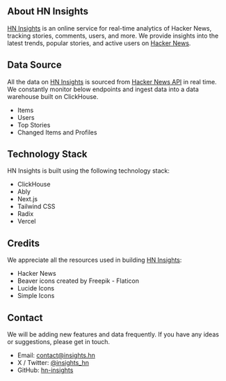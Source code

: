 ## About HN Insights
[HN Insights](https://insights.hn/) is an online service for real-time analytics of Hacker News, tracking stories, comments, users, and more. We provide insights into the latest trends, popular stories, and active users on [Hacker News](https://news.ycombinator.com/).

## Data Source
All the data on [HN Insights](https://insights.hn/) is sourced from [Hacker News API](https://github.com/HackerNews/API) in real time. We constantly monitor below endpoints and ingest data into a data warehouse built on ClickHouse.

- Items
- Users
- Top Stories
- Changed Items and Profiles

## Technology Stack

HN Insights is built using the following technology stack:

- ClickHouse
- Ably
- Next.js
- Tailwind CSS
- Radix
- Vercel

## Credits

We appreciate all the resources used in building [HN Insights](https://insights.hn/):

- Hacker News
- Beaver icons created by Freepik - Flaticon
- Lucide Icons
- Simple Icons

## Contact

We will be adding new features and data frequently. If you have any ideas or suggestions, please get in touch.

- Email: contact@insights.hn
- X / Twitter: [@insights_hn](https://x.com/insights_hn)
- GitHub: [hn-insights](https://github.com/hn-insights)
